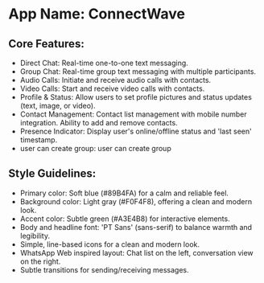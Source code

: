 # **App Name**: ConnectWave

## Core Features:

- Direct Chat: Real-time one-to-one text messaging.
- Group Chat: Real-time group text messaging with multiple participants.
- Audio Calls: Initiate and receive audio calls with contacts.
- Video Calls: Start and receive video calls with contacts.
- Profile & Status: Allow users to set profile pictures and status updates (text, image, or video).
- Contact Management: Contact list management with mobile number integration. Ability to add and remove contacts.
- Presence Indicator: Display user's online/offline status and 'last seen' timestamp.
- user can create group: user can create group

## Style Guidelines:

- Primary color: Soft blue (#89B4FA) for a calm and reliable feel.
- Background color: Light gray (#F0F4F8), offering a clean and modern look.
- Accent color: Subtle green (#A3E4B8) for interactive elements.
- Body and headline font: 'PT Sans' (sans-serif) to balance warmth and legibility.
- Simple, line-based icons for a clean and modern look.
- WhatsApp Web inspired layout: Chat list on the left, conversation view on the right.
- Subtle transitions for sending/receiving messages.